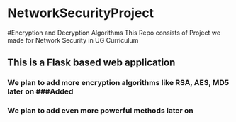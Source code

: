 # NetworkSecurityProject
#Encryption and Decryption Algorithms
This Repo consists of Project we made for Network Security in UG Curriculum

## This is a Flask based web application
### We plan to add more encryption algorithms like RSA, AES, MD5 later on ###Added
### We plan to add even more powerful methods later on
